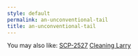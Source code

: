 ```yaml
---
style: default
permalink: an-unconventional-tail
title: an-unconventional-tail
---
```

You may also like:
[SCP-2527](http://scp-wiki.net/scp-2527)
[Cleaning Larry](http://scp-wiki.net/cleaning-larry)